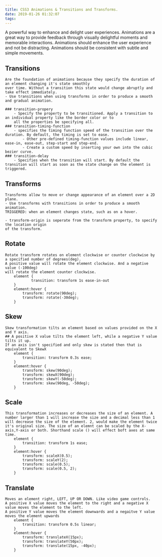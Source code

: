 ```yaml
---
title: CSS3 Animations & Transitions and Transforms.
date: 2019-01-26 01:32:07
tags:
---
```


A powerful way to enhance and delight user experiences. Animations are a great way to provide feedback through visually delightful moments and memorable interactions. Animations should enhance the user experience and not be distracting. Animations should be consistent with subtle and simple movements.

## Transitions
    Are the foundation of animations because they specify the duration of an element changing it's state smoothly
    over time. Without a transition this state would change abruptly and take effect immediately.
    - Use transitions when using transforms in order to produce a smooth and gradual animation.

    ### transition-propery
        - Specify the property to be transitioned. Apply a transition to an individual property like the border color or to
        all the properties be specifying all.
    ### transition-timing-function
        - specifies the timing function speed of the transition over the duration. By default, the timing is set to ease.
            - Other pre-defined timing-function values include linear, ease-in, ease-out, step-start and step-end.
            - Create a custom speed by inserting your own into the cubic bezier curve.
    ### transition-delay
        - Specifies when the transition will start. By default the transition will start as soon as the state change on the element is triggered.

## Transforms 
    Transforms allow to move or change appearance of an element over a 2D plane.
    - Use transforms with transitions in order to produce a smooth animation.
    TRIGGERED: when an element changes state, such as on a hover.

    - transform-origin is seperate from the transform property, to specify the location origin
    of the transform.

## Rotate
    Rotate transform rotates on element clockwise or counter clockwise by a specified number of degrees(deg).
    A positive value will rotate the element clockwise. And a negative value (-100deg)
    will rotate the element counter clockwise.
        element {
                transition: transform 1s ease-in-out
        }
        element:hover {
            transform: rotate(90deg);
            transform: rotate(-30deg);
        }

## Skew 
    Skew transformation tilts an element based on values provided on the X and Y axis.
    ## A positive X value tilts the element left, while a negative Y value tilts it up.
    If an axis isn't specified and only skew is stated then that is equivalent to SkewX
        element {
            transition: transform 0.3s ease;
        }
        element:hover {
            transform: skew(90deg);
            transform: skewX(90deg);
            transform: skewY(-50deg);
            transform: skew(90deg, -50deg);
        }
## Scale
    This transformation increases or decreases the size of an element. A number larger than 1 will increase the size and a decimal less than 1 will decrease the size of the element. 2, would make the element twice it's original size. The size of an elemnt can be scaled by the X-axis,Y-axis or both. Shorthand scale () will effect boft axes at same time.
        element {
            transition: transform 1s ease;
        }
        element:hover {
            transform: scaleX(0.5);
            transform: scaleY(2);
            transform: scale(0.5);
            transform: scale(0.5, 2);
        }
## Translate
    Moves an element right, LEFT, UP OR DOWN. Like video game controls.
    A positive X value moves the element to the right and a negative X value moves the element to the left.
    A positive Y value moves the element downwards and a negaitve Y value moves the element upwards
        element {
            transition: transform 0.5s linear;
        }
        element:hover {
            transform: translateX(15px);
            transform: translateY(50px);
            transform: translate(15px, -40px);
        }